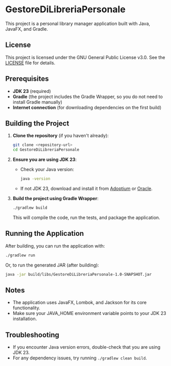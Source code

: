 # GestoreDiLibreriaPersonale

This project is a personal library manager application built with Java, JavaFX, and Gradle.

## License

This project is licensed under the GNU General Public License v3.0. See the [LICENSE](LICENSE) file for details.

## Prerequisites

- **JDK 23** (required)
- **Gradle** (the project includes the Gradle Wrapper, so you do not need to install Gradle manually)
- **Internet connection** (for downloading dependencies on the first build)

## Building the Project

1. **Clone the repository** (if you haven't already):
   ```sh
   git clone <repository-url>
   cd GestoreDiLibreriaPersonale
   ```

2. **Ensure you are using JDK 23**:
   - Check your Java version:
     ```sh
     java -version
     ```
   - If not JDK 23, download and install it from [Adoptium](https://adoptium.net/) or [Oracle](https://www.oracle.com/java/technologies/downloads/).

3. **Build the project using Gradle Wrapper**:
   ```sh
   ./gradlew build
   ```
   This will compile the code, run the tests, and package the application.

## Running the Application

After building, you can run the application with:

```sh
./gradlew run
```

Or, to run the generated JAR (after building):

```sh
java -jar build/libs/GestoreDiLibreriaPersonale-1.0-SNAPSHOT.jar
```

## Notes
- The application uses JavaFX, Lombok, and Jackson for its core functionality.
- Make sure your JAVA_HOME environment variable points to your JDK 23 installation.

## Troubleshooting
- If you encounter Java version errors, double-check that you are using JDK 23.
- For any dependency issues, try running `./gradlew clean build`.
